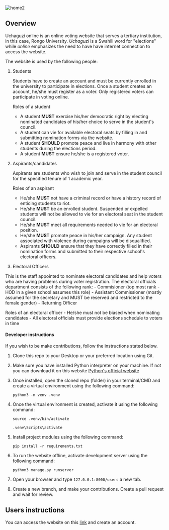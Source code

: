![home2](https://user-images.githubusercontent.com/78599959/236873128-fe0819ef-7da8-41d7-842f-052f53b8c7f6.png)


## Overview
Uchaguzi online is an online voting website that serves a tertiary institution, in this case, Rongo University. *Uchaguzi* is a Swahili word for "elections" while *online* emphasizes the need to have have internet connection to access the website. 

The website is used by the following people:

   1. Students

      Students have to create an account and must be currently enrolled in the university to participate in elections. Once a student creates an account, he/she must register as a voter. Only registered voters can participate in voting online.

      Roles of a student
      - A student **MUST** exercise his/her democratic right by electing nominated candidates of his/her choice to serve in the student's council.
      - A student can vie for available electoral seats by filling in and submitting nomination forms via the website.
      - A student **SHOULD** promote peace and live in harmony with other students during the elections period.
      - A student **MUST** ensure he/she is a registered voter.
  
   2. Aspirants/candidates

      Aspirants are students who wish to join and serve in the student council for the specified tenure of 1 academic year.

      Roles of an aspirant
      - He/she **MUST** not have a criminal record or have a history record of enticing students to riot.
      - He/she **MUST** be an enrolled student. Suspended or expelled students will not be allowed to vie for an electoral seat in the student council.
      - He/she **MUST** meet all requirements needed to vie for an electoral position.
      - He/she **MUST** promote peace in his/her campaign. Any student associated with violence during campaigns will be disqualified.
      - Aspirants **SHOULD** ensure that they have correctly filled in their nomination forms and submitted to their respective school's electoral officers.
   
   
   3. Electoral Officers
   
   This is the staff appointed to nominate electoral candidates and help voters who are having problems during voter registration. The electoral officials department consists of the following rank:
      - Commisioner (top most rank - HOD in a given school assumes this role)
      - Assistant Commissioner (mostly assumed for the secretary and MUST be reserved and restricted to the female gender)
      - Returning Officer
   
   Roles of an electoral officer
     - He/she must not be biased when nominating candidates
     - All electoral officials must provide elections schedule to voters in time


#### Developer instructions
If you wish to be make contributions, follow the instructions stated below.

1. Clone this repo to your Desktop or your preferred location using Git.
2. Make sure you have installed Python interpreter on your machine. If not you can download it on this website [Python's official website](https://www.python.org)
3. Once installed, open the cloned repo (folder) in your terminal/CMD and create a virtual environment using the following command:

   `python3 -m venv .venv`

4. Once the virtual environment is created, activate it using the following command:

   ```(Linux/MacOS)
   source .venv/bin/activate
   ```

   ```(Windows)
   .venv\Scripts\activate
   ```
5. Install project modules using the following command:

   ```pip install -r requirements.txt```
   
6. To run the website offline, activate development server using the following command:

   ```python3 manage.py runserver```

7. Open your browser and type `127.0.0.1:8000/users` a new tab.
8. Create a new branch, and make your contributions. Create a pull request and wait for review.


## Users instructions
You can access the website on this [link](https://uchaguzi-online.onrender.com/users) and create an account.







   
